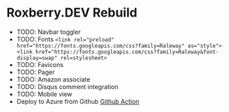 # Roxberry.DEV Rebuild

* TODO: Navbar toggler
* TODO: Fonts 
        ``` <link rel="preload" href="https://fonts.googleapis.com/css?family=Raleway" as="style">
        <link href="https://fonts.googleapis.com/css?family=Raleway&font-display=swap" rel=stylesheet> ```
* TODO: Favicons
* TODO: Pager
* TODO: Amazon associate
* TODO: Disqus comment integration
* TODO: Mobile view
* Deploy to Azure from Github [Github Action](https://dev.to/andrewmcoupe/build-and-deploy-your-gatsbyjs-app-to-azure-using-github-actions-3iel)